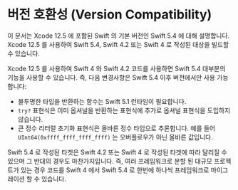 # 버전 호환성 \(Version Compatibility\)

이 문서는 Xcode 12.5 에 포함된 Swift 의 기본 버전인 Swift 5.4 에 대해 설명합니다. Xcode 12.5 를 사용하여 Swift 5.4, Swift 4.2 또는 Swift 4 로 작성된 대상을 빌드할 수 있습니다.

Xcode 12.5 를 사용하여 Swift 4 와 Swift 4.2 코드를 사용하면 Swift 5.4 대부분의 기능을 사용할 수 있습니다. 즉, 다음 변경사항은 Swift 5.4 이후 버전에서만 사용 가능합니다:

* 불투명한 타입을 반환하는 함수는 Swift 5.1 런타임이 필요합니다.
* `try?` 표현식은 이미 옵셔널을 반환하는 표현식에 추가로 옵셔널 표현식을 도입하지 않습니다.
* 큰 정수 리터럴 초기화 표현식은 올바른 정수 타입으로 추론합니다. 예를 들어 `UInt64(0xffff_ffff_ffff_ffff)` 는 오버플로우가 아닌 올바른 값입니다.

Swift 5.4 로 작성된 타겟은 Swift 4.2 또는 Swift 4 로 작성된 타겟에 따라 달리질 수 있으며 그 반대의 경우도 마찬가지입니다. 즉, 여러 프레임워크로 분할 된 대규모 프로젝트가 있는 경우 코드를 Swift 4 에서 Swift 5.4 로 한번에 하나씩 프레임워크로 마이그레이션 할 수 있습니다.

